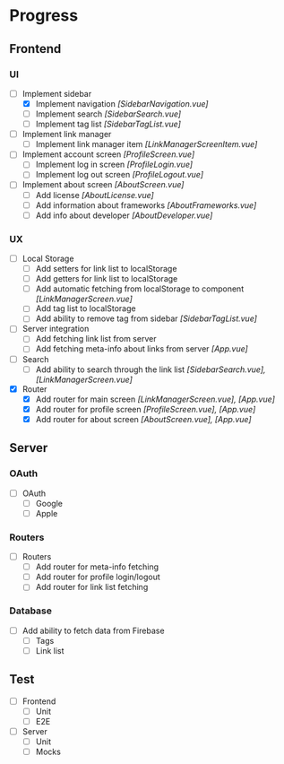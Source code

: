 # Progress

## Frontend
### UI
- [ ] Implement sidebar
  - [x] Implement navigation _\[SidebarNavigation.vue\]_
  - [ ] Implement search _\[SidebarSearch.vue\]_
  - [ ] Implement tag list _\[SidebarTagList.vue\]_

- [ ] Implement link manager
  - [ ] Implement link manager item _\[LinkManagerScreenItem.vue\]_

- [ ] Implement account screen _\[ProfileScreen.vue\]_
  - [ ] Implement log in screen _\[ProfileLogin.vue\]_
  - [ ] Implement log out screen  _\[ProfileLogout.vue\]_

- [ ] Implement about screen _\[AboutScreen.vue\]_
  - [ ] Add license _\[AboutLicense.vue\]_
  - [ ] Add information about frameworks _\[AboutFrameworks.vue\]_
  - [ ] Add info about developer _\[AboutDeveloper.vue\]_

### UX
- [ ] Local Storage
  - [ ] Add setters for link list to localStorage
  - [ ] Add getters for link list to localStorage
  - [ ] Add automatic fetching from localStorage to component _\[LinkManagerScreen.vue\]_
  - [ ] Add tag list to localStorage
  - [ ] Add ability to remove tag from sidebar _\[SidebarTagList.vue\]_

- [ ] Server integration
  - [ ] Add fetching link list from server
  - [ ] Add fetching meta-info about links from server _\[App.vue\]_

- [ ] Search
  - [ ] Add ability to search through the link list _\[SidebarSearch.vue\], \[LinkManagerScreen.vue\]_

- [x] Router
  - [x] Add router for main screen _\[LinkManagerScreen.vue\], \[App.vue\]_
  - [x] Add router for profile screen _\[ProfileScreen.vue\], \[App.vue\]_
  - [x] Add router for about screen _\[AboutScreen.vue\], \[App.vue\]_

## Server
  
### OAuth
- [ ] OAuth
  - [ ] Google
  - [ ] Apple

### Routers
- [ ] Routers
  - [ ] Add router for meta-info fetching
  - [ ] Add router for profile login/logout
  - [ ] Add router for link list fetching

### Database
- [ ] Add ability to fetch data from Firebase
  - [ ] Tags
  - [ ] Link list

## Test
- [ ] Frontend
  - [ ] Unit
  - [ ] E2E

- [ ] Server
  - [ ] Unit
  - [ ] Mocks